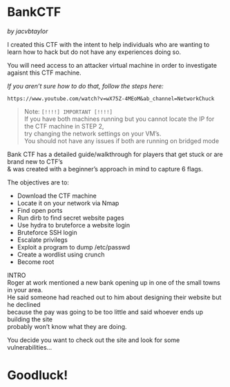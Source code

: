 <h1 class="code-line" data-line-start=1 data-line-end=2 ><a id="BankCTF_1"></a>BankCTF</h1>
<p class="has-line-data" data-line-start="2" data-line-end="3"><em>by jacvbtaylor</em></p>
<p class="has-line-data" data-line-start="5" data-line-end="6">I created this CTF with the intent to help individuals who are wanting to learn how to hack but do not have any experiences doing so.</p>
<p class="has-line-data" data-line-start="7" data-line-end="8">You will need access to an attacker virtual machine in order to investigate agaisnt this CTF machine.</p>
<p class="has-line-data" data-line-start="9" data-line-end="10"><em>If you aren’t sure how to do that, follow the steps here:</em></p>
<pre><code class="has-line-data" data-line-start="11" data-line-end="13" class="language-sh">https://www.youtube.com/watch?v=wX75Z-<span class="hljs-number">4</span>MEoM&amp;ab_channel=NetworkChuck
</code></pre>
<blockquote>
<p class="has-line-data" data-line-start="14" data-line-end="18">Note: <code>[!!!!] IMPORTANT [!!!!]</code><br>
If you have both machines running but you cannot locate the IP for the CTF machine in STEP 2,<br>
try changing the network settings on your VM’s.<br>
You should not have any issues if both are running on bridged mode</p>
</blockquote>
<p class="has-line-data" data-line-start="21" data-line-end="23">Bank CTF has a detailed guide/walkthrough for players that get stuck or are brand new to CTF’s<br>
&amp; was created with a beginner’s approach in mind to capture 6 flags.</p>
<p class="has-line-data" data-line-start="24" data-line-end="25">The objectives are to:</p>
<ul>
<li class="has-line-data" data-line-start="25" data-line-end="26">Download the CTF machine</li>
<li class="has-line-data" data-line-start="26" data-line-end="27">Locate it on your network via Nmap</li>
<li class="has-line-data" data-line-start="27" data-line-end="28">Find open ports</li>
<li class="has-line-data" data-line-start="28" data-line-end="29">Run dirb to find secret website pages</li>
<li class="has-line-data" data-line-start="29" data-line-end="30">Use hydra to bruteforce a website login</li>
<li class="has-line-data" data-line-start="30" data-line-end="31">Bruteforce SSH login</li>
<li class="has-line-data" data-line-start="31" data-line-end="32">Escalate privilegs</li>
<li class="has-line-data" data-line-start="32" data-line-end="33">Exploit a program to dump /etc/passwd</li>
<li class="has-line-data" data-line-start="33" data-line-end="34">Create a wordlist using crunch</li>
<li class="has-line-data" data-line-start="34" data-line-end="36">Become root</li>
</ul>
<p class="has-line-data" data-line-start="36" data-line-end="41">INTRO<br>
Roger at work mentioned a new bank opening up in one of the small towns in your area.<br>
He said someone had reached out to him about designing their website but he declined<br>
because the pay was going to be too little and said whoever ends up building the site<br>
probably won’t know what they are doing.</p>
<p class="has-line-data" data-line-start="42" data-line-end="43">You decide you want to check out the site and look for some vulnerabilities…</p>
<h1 class="code-line" data-line-start=46 data-line-end=47 ><a id="Goodluck_46"></a>Goodluck!</h1>
